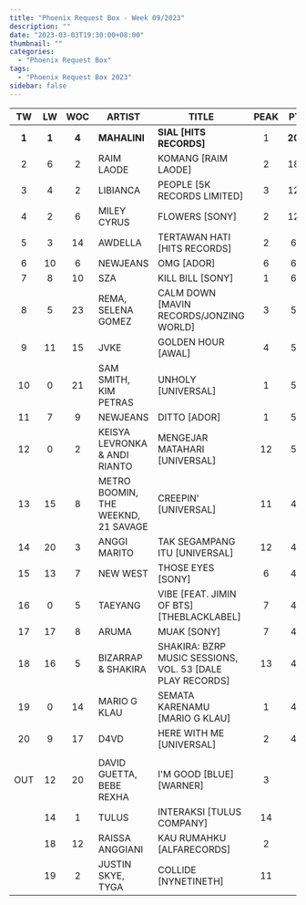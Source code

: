 ```yaml
---
title: "Phoenix Request Box - Week 09/2023"
description: ""
date: "2023-03-03T19:30:00+08:00"
thumbnail: ""
categories:
  - "Phoenix Request Box"
tags:
  - "Phoenix Request Box 2023"
sidebar: false
---
```

<!--more-->
|TW|LW|WOC|ARTIST|TITLE|PEAK|PTW|PLW|MOVE|TLW|TOTAL|
|:----:|:----:|:----:|----|----|:----:|:----:|:----:|:----:|:----:|:----:|
|**1**|**1**|**4**|**MAHALINI**|**SIAL [HITS RECORDS]**|1|**2069**|2410|-341|6450|8519|
|2|6|2|RAIM LAODE|KOMANG [RAIM LAODE]|2|1890|869|1021|869|2759|
|3|4|2|LIBIANCA|PEOPLE [5K RECORDS LIMITED]|3|1240|1140|100|1140|2380|
|4|2|6|MILEY CYRUS|FLOWERS [SONY]|2|1210|1330|-120|5770|6980|
|5|3|14|AWDELLA|TERTAWAN HATI [HITS RECORDS]|2|665|1320|-655|12044|12709|
|6|10|6|NEWJEANS|OMG [ADOR]|6|618|701|-83|2617|3235|
|7|8|10|SZA|KILL BILL [SONY]|1|607|769|-162|9607|10214|
|8|5|23|REMA, SELENA GOMEZ|CALM DOWN [MAVIN RECORDS/JONZING WORLD]|3|597|899|-302|7950|8547|
|9|11|15|JVKE|GOLDEN HOUR [AWAL]|4|563|688|-125|8911|9474|
|10|0|21|SAM SMITH, KIM PETRAS|UNHOLY [UNIVERSAL]|1|520|0|520|6407|6927|
|11|7|9|NEWJEANS|DITTO [ADOR]|1|517|842|-325|9099|9616|
|12|0|2|KEISYA LEVRONKA & ANDI RIANTO|MENGEJAR MATAHARI [UNIVERSAL]|12|500|0|500|500|1000|
|13|15|8|METRO BOOMIN, THE WEEKND, 21 SAVAGE|CREEPIN' [UNIVERSAL]|11|463|545|-82|3503|3966|
|14|20|3|ANGGI MARITO|TAK SEGAMPANG ITU [UNIVERSAL]|12|461|479|-18|1059|1520|
|15|13|7|NEW WEST|THOSE EYES [SONY]|6|442|638|-196|4038|4480|
|16|0|5|TAEYANG|VIBE [FEAT. JIMIN OF BTS] [THEBLACKLABEL]|7|440|0|440|3100|3540|
|17|17|8|ARUMA|MUAK [SONY]|7|427|507|-80|4314|4741|
|18|16|5|BIZARRAP & SHAKIRA|SHAKIRA: BZRP MUSIC SESSIONS, VOL. 53 [DALE PLAY RECORDS]|13|425|528|-103|2234|2659|
|19|0|14|MARIO G KLAU|SEMATA KARENAMU [MARIO G KLAU]|1|406|0|406|12885|13291|
|20|9|17|D4VD|HERE WITH ME [UNIVERSAL]|2|404|705|-301|9439|9843|
| | | | | | | | | | | |
|OUT|12|20|DAVID GUETTA, BEBE REXHA|I'M GOOD [BLUE] [WARNER]|3| | | | | |
| |14|1|TULUS|INTERAKSI [TULUS COMPANY]|14| | | | | |
| |18|12|RAISSA ANGGIANI|KAU RUMAHKU [ALFARECORDS]|2| | | | | |
| |19|2|JUSTIN SKYE, TYGA|COLLIDE [NYNETINETH]|11| | | | | |